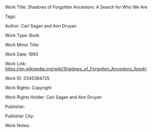 Work Title: Shadows of Forgotten Ancestors: A Search for Who We Are 

Tags: 

Author: Carl Sagan and Ann Druyan

Work Type: Book 

Work Minor Title:  

Work Date: 1993

Work Link: https://en.wikipedia.org/wiki/Shadows_of_Forgotten_Ancestors_(book) 

Work ID:  0345384725

Work Rights:  Copyright

Work Rights Holder:  Carl Sagan and Ann Druyan

Publisher:  

Publisher City:  

Work Notes: 

